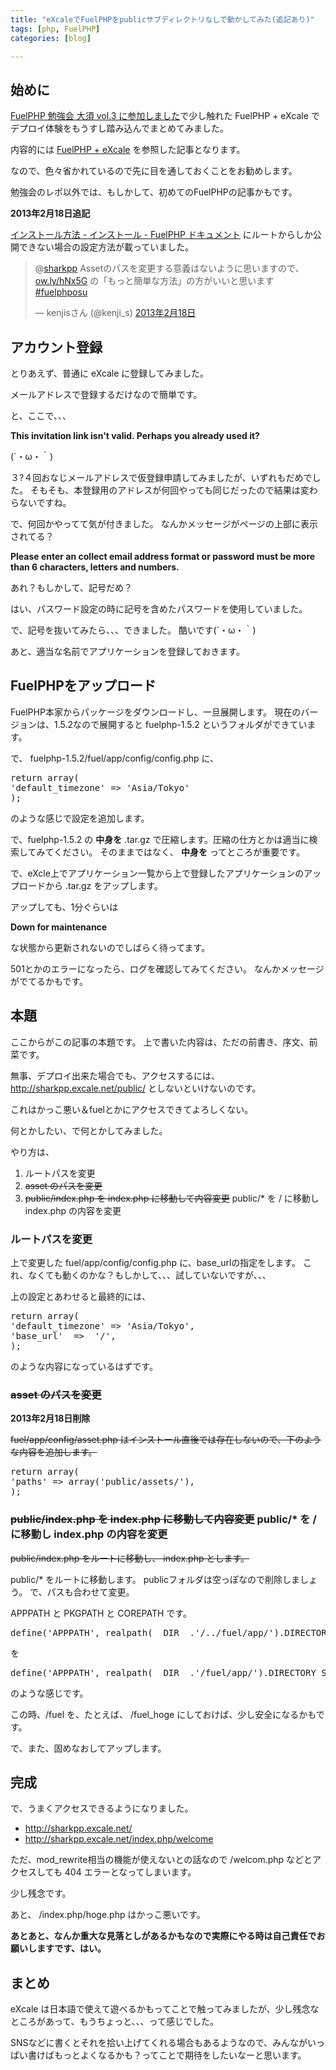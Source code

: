 ```yaml
---
title: "eXcaleでFuelPHPをpublicサブディレクトリなしで動かしてみた(追記あり)"
tags: [php, FuelPHP]
categories: [blog]

---
```


## 始めに

[FuelPHP 勉強会 大須 vol.3 に参加しました][1]で少し触れた FuelPHP + eXcale でデプロイ体験をもうすし踏み込んでまとめてみました。

 [1]: /blog/2013/02/17/fuelphp-workshop-in-osu-vol-3

内容的には [FuelPHP + eXcale][2] を参照した記事となります。

 [2]: http://yamamoto.phpapps.jp/2012/12/13/6/

なので、色々省かれているので先に目を通しておくことをお勧めします。

勉強会のレポ以外では、もしかして、初めてのFuelPHPの記事かもです。

**2013年2月18日追記**

[インストール方法 - インストール - FuelPHP ドキュメント][3] にルートからしか公開できない場合の設定方法が載っていました。

 [3]: http://fuelphp.jp/docs/1.5/installation/instructions.html#/install_inside_root2

<blockquote class="twitter-tweet" lang="ja"><p>
@<a href="https://twitter.com/sharkpp">sharkpp</a> Assetのパスを変更する意義はないように思いますので、<a href="http://t.co/oQKk2vX9" title="http://ow.ly/hNx5G">ow.ly/hNx5G</a> の「もっと簡単な方法」の方がいいと思います <a href="https://twitter.com/search/%23fuelphposu">#fuelphposu</a>
</p>&mdash; kenjisさん (@kenji_s) 
<a href="https://twitter.com/kenji_s/status/303321663796289537">2013年2月18日</a>
</blockquote>

## アカウント登録

とりあえず、普通に eXcale に登録してみました。

メールアドレスで登録するだけなので簡単です。

と、ここで、、、

**This invitation link isn't valid. Perhaps you already used it?**

(´・ω・｀)

３?４回おなじメールアドレスで仮登録申請してみましたが、いずれもだめでした。 そもそも、本登録用のアドレスが何回やっても同じだったので結果は変わらないですね。

で、何回かやってて気が付きました。 なんかメッセージがページの上部に表示されてる？

**Please enter an collect email address format or password must be more than 6 characters, letters and numbers.**

あれ？もしかして、記号だめ？

はい、パスワード設定の時に記号を含めたパスワードを使用していました。

で、記号を抜いてみたら、、、できました。 酷いです(´・ω・｀)

あと、適当な名前でアプリケーションを登録しておきます。

## FuelPHPをアップロード

FuelPHP本家からパッケージをダウンロードし、一旦展開します。 現在のバージョンは、1.5.2なので展開すると fuelphp-1.5.2 というフォルダができています。

で、 fuelphp-1.5.2/fuel/app/config/config.php に、

<pre>return array(
'default_timezone' =&gt; 'Asia/Tokyo'
);
</pre>

のような感じで設定を追加します。

で、fuelphp-1.5.2 の **中身を** .tar.gz で圧縮します。圧縮の仕方とかは適当に検索してみてください。 そのままではなく、 **中身を** ってところが重要です。

で、eXcle上でアプリケーション一覧から上で登録したアプリケーションのアップロードから .tar.gz をアップします。

アップしても、1分ぐらいは

**Down for maintenance**

な状態から更新されないのでしばらく待ってます。

501とかのエラーになったら、ログを確認してみてください。 なんかメッセージがでてるかもです。

## 本題

ここからがこの記事の本題です。 上で書いた内容は、ただの前書き、序文、前菜です。

無事、デプロイ出来た場合でも、アクセスするには、 http://sharkpp.excale.net/public/ としないといけないのです。

これはかっこ悪い＆fuelとかにアクセスできてよろしくない。

何とかしたい、で何とかしてみました。

やり方は、

  1. ルートパスを変更
  2. <del>asset のパスを変更</del>
  3. <del>public/index.php を index.php に移動して内容変更</del> public/* を / に移動し index.php の内容を変更

### ルートパスを変更

上で変更した fuel/app/config/config.php に、base_urlの指定をします。 これ、なくても動くのかな？もしかして、、、試していないですが、、、

上の設定とあわせると最終的には、

<pre>return array(
'default_timezone' => 'Asia/Tokyo',
'base_url'  =>  '/',
);
</pre>

のような内容になっているはずです。

### <del>asset のパスを変更</del>

**2013年2月18日削除**

<del>fuel/app/config/asset.php はインストール直後では存在しないので、下のような内容を追加します。
</del>

<pre>return array(
'paths' => array('public/assets/'),
);
</pre>

### <del>public/index.php を index.php に移動して内容変更</del> public/* を / に移動し index.php の内容を変更

<del>public/index.php をルートに移動し、 index.php とします。
</del>

public/* をルートに移動します。 publicフォルダは空っぽなので削除しましょう。 で、パスも合わせて変更。

APPPATH と PKGPATH と COREPATH です。

<pre>define('APPPATH', realpath(__DIR__.'/../fuel/app/').DIRECTORY_SEPARATOR);
</pre>

を

<pre>define('APPPATH', realpath(__DIR__.'/fuel/app/').DIRECTORY_SEPARATOR);
</pre>

のような感じです。

この時、/fuel を、たとえば、 /fuel_hoge にしておけば、少し安全になるかもです。

で、また、固めなおしてアップします。

## 完成

で、うまくアクセスできるようになりました。

  * <http://sharkpp.excale.net/>
  * <http://sharkpp.excale.net/index.php/welcome>

ただ、mod_rewrite相当の機能が使えないとの話なので /welcom.php などとアクセスしても 404 エラーとなってしまいます。

少し残念です。

あと、 /index.php/hoge.php はかっこ悪いです。

**あとあと、なんか重大な見落としがあるかもなので実際にやる時は自己責任でお願いしますです、はい。**

## まとめ

eXcale は日本語で使えて遊べるかもってことで触ってみましたが、少し残念なところがあって、もうちょっと、、、って感じでした。

SNSなどに書くとそれを拾い上げてくれる場合もあるようなので、みんながいっぱい書けばもっとよくなるかも？ってことで期待をしたいなーと思います。